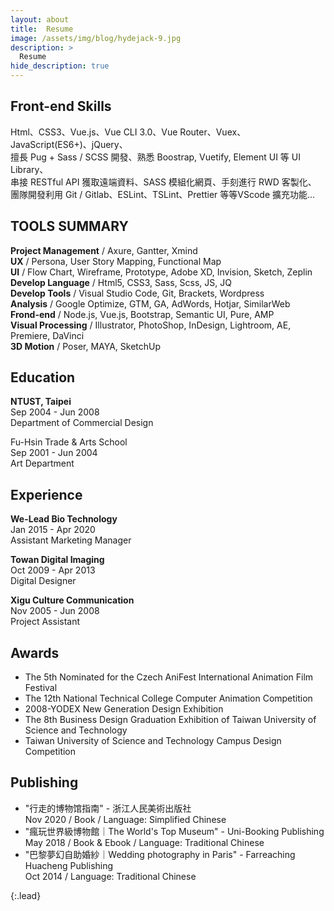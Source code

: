 ```yaml
---
layout: about
title:  Resume
image: /assets/img/blog/hydejack-9.jpg
description: >
  Resume
hide_description: true
---
```

## Front-end Skills

Html、CSS3、Vue.js、Vue CLI 3.0、Vue Router、Vuex、JavaScript(ES6+)、jQuery、 <br>
擅長 Pug + Sass / SCSS 開發、熟悉 Boostrap, Vuetify, Element UI 等 UI Library、 <br>
串接 RESTful API 獲取遠端資料、SASS 模組化網頁、手刻進行 RWD 客製化、 <br>
團隊開發利用 Git / Gitlab、ESLint、TSLint、Prettier 等等VScode 擴充功能... <br>

## TOOLS SUMMARY

**Project Management** / Axure, Gantter, Xmind <br>
**UX** / Persona, User Story Mapping, Functional Map <br>
**UI** / Flow Chart, Wireframe, Prototype, Adobe XD, Invision, Sketch, Zeplin <br>
**Develop Language** / Html5, CSS3, Sass, Scss, JS, JQ <br>
**Develop Tools** / Visual Studio Code, Git, Brackets, Wordpress <br>
**Analysis** / Google Optimize, GTM, GA, AdWords, Hotjar, SimilarWeb <br>
**Frond-end** / Node.js, Vue.js, Bootstrap, Semantic UI, Pure, AMP <br>
**Visual Processing** / Illustrator, PhotoShop, InDesign, Lightroom, AE, Premiere, DaVinci <br>
**3D Motion** / Poser, MAYA, SketchUp <br>


## Education

**NTUST, Taipei**<br>
Sep 2004 - Jun 2008<br>
Department of Commercial Design<br>

Fu-Hsin Trade & Arts School<br>
Sep 2001 - Jun 2004<br>
Art Department<br>

## Experience

**We-Lead Bio Technology**<br>
Jan 2015 - Apr 2020<br>
Assistant Marketing Manager<br>

**Towan Digital Imaging**<br>
Oct 2009 - Apr 2013<br>
Digital Designer<br>

**Xigu Culture Communication**<br>
Nov 2005 - Jun 2008<br>
Project Assistant<br>


## Awards

- The 5th Nominated for the Czech AniFest International Animation Film Festival
- The 12th National Technical College Computer Animation Competition
- 2008-YODEX New Generation Design Exhibition
- The 8th Business Design Graduation Exhibition of Taiwan University of Science and Technology
- Taiwan University of Science and Technology Campus Design Competition

## Publishing

- "行走的博物馆指南" - 浙江人民美術出版社<br>
  Nov 2020 / Book / Language: Simplified Chinese<br>
- "瘋玩世界級博物館｜The World's Top Museum" - Uni-Booking Publishing<br>
  May 2018 / Book & Ebook / Language: Traditional Chinese<br>
- "巴黎夢幻自助婚紗｜Wedding photography in Paris" - Farreaching Huacheng Publishing<br>
  Oct 2014 / Language: Traditional Chinese<br>

<!-- ## Work Portfolio

> 【設計思考的啟發】<br>
最早接觸到UIUX領域是任職數位設計公司期間，所屬團隊是由一位義大利籍女藝術總監負責，在她的西式帶領下給了我相當大的影響，總監對專案非常細心負責，也鼓勵我們要有國際視野，並多體驗生活美感提高設計經驗。更了解幾項重要設計原則如：UCD使用者為中心出發、好的設計是使產品易於理解、Design Guideline設計一致性等，透過在不同文化及扎實的實務經驗中，啟發了我對設計思考的看法，了解設計不僅是外觀和感覺，設計就是它的工作方式。

> 【從UIUX到前端技術】<br>
近五年的工作經驗與醫療科技領域相關，在科技公司的工作負責平台設計開發，透過研究訪談利害關係人、網站用戶及專業醫療人員，協同工程部、藥師和業務團隊進行功能規劃，其中包含：在線諮詢和醫生預約系統、查藥APP、社群互動功能以及電子商務系統。除累積了豐富的專案開發經驗外，同時也積極學習網頁前端技術，利用SASS加速CSS撰寫及框架工具縮短開發時程，並結合Google Optimize、GA、GTM分析操作，配合集團產品電子商務操作行銷活動，解決網站導入使用介面等問題。這些寶貴的經驗讓我開始負責管理層面的工作，對我而言，積極、主動、負責一直是自己面對工作的態度，保持彈性勇於嘗試付出，才能扮演好自己的角色為團隊加分！ 

> 【數位浪潮&行銷管理】<br>
在未來的數位科技、消費者與媒體都瞬息萬變的時代，對我而言，任何新網路技術與工具，都有可學習的價值。提前做好準備，在開始時勇於嘗試，時時保持對市場的脈動，與變化的彈性，培養短時間開發出具可行性的產品與符合消費創意的傳播因子，無論面對什麼產業或挑戰皆能應對！

> 【Inspired by design thinking】<br>
The earliest exposure to the UIUX field was when I was working in a digital design company. The team was led by an Italian female art director. Her western-style led me to a considerable influence. The director is very responsible for the project and encourages us. Have an international perspective, and experience the beauty of life to improve the design experience. Learn more about several important design principles such as User-Centered Design(UCD), good design is to make the product easy to understand, Design Guideline design consistency, etc., through different cultures and solid practical experience, inspired me to think about design Views, the understanding design is not just about to look and feel, the design is how it works.

> 【From UIUX to front-end technology】<br>
Nearly five years of work experience is related to the field of medical technology. Work in technology companies is responsible for platform design and development. Through research and interviews with stakeholders, website users, and professional medical staff, we collaborate with the engineering department, pharmacists and business team to carry out functional planning, including Online consultation and doctor appointment system, drug search app, community interaction function, and e-commerce system. In addition to accumulating rich project development experience, we are also actively learning web front-end technology, using SASS to accelerate CSS writing and framework tools to shorten development time, and combining Google Optimize, GA, GTM analysis operations, and cooperate with group product e-commerce operation marketing activities, Solve the problem of interface introduction and use. These valuable experiences made me start to be responsible for the management level. For me, being active, proactive, and responsible has always been my attitude towards the work. Keeping flexibility and trying to pay, I can play my role and add points to the team!

> 【Digital Wave & Marketing Management】<br>
In an era where digital technology, consumers, and the media are changing rapidly, for me, any new network technology and tools have learning value. Be prepared in advance, be brave in the beginning, always keep the pulse of the market, and the flexibility of change, cultivate a short period of time to develop viable products and communication factors that meet consumer creativity, no matter what industry or challenge. response! -->

{:.lead}
